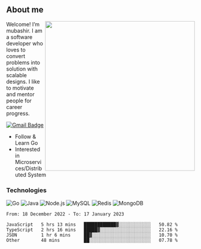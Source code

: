 ## About me

<img align="right" src="https://github-readme-stats-zhiwei-feng.vercel.app/api?username=mub4shir&show_icons=true" width="400" />

Welcome! I’m mubashir. I am a software developer who loves to convert problems into solution with scalable designs. I like to motivate and mentor people for career progress.

[![Gmail Badge](https://img.shields.io/badge/-mubashir11131719@gmail.com-c14438?style=flat-square&logo=Gmail&logoColor=white&link=mailto:mubashir11131719@gmail.com)](mailto:mubashir11131719@gmail.com)




- Follow & Learn Go
- Interested in Microservices/Distributed System


### Technologies
![Go](https://img.shields.io/badge/-Go-000000?style=flat-square&logo=go)
![Java](https://img.shields.io/badge/-Java-E34A86?style=flat-square&logo=java)
![Node.js](https://img.shields.io/badge/-Node.js-000000?style=flat-square&logo=node.js)
![MySQL](https://img.shields.io/badge/-MySQL-orange?style=flat-square&logo=MySQL)
![Redis](https://img.shields.io/badge/-Redis-black?style=flat-square&logo=Redis)
![MongoDB](https://img.shields.io/badge/-MongoDB-000000?style=flat-square&logo=mongodb)






<!--START_SECTION:waka-->

```text
From: 18 December 2022 - To: 17 January 2023

JavaScript   5 hrs 13 mins   ████████████▓░░░░░░░░░░░░   50.82 %
TypeScript   2 hrs 16 mins   █████▓░░░░░░░░░░░░░░░░░░░   22.16 %
JSON         1 hr 6 mins     ██▓░░░░░░░░░░░░░░░░░░░░░░   10.70 %
Other        48 mins         ██░░░░░░░░░░░░░░░░░░░░░░░   07.78 %
```

<!--END_SECTION:waka-->
</p>


